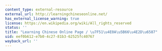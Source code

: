 ```yaml
---
content_type: external-resource
external_url: http://learningchineseonline.net/
has_external_license_warning: true
license: https://en.wikipedia.org/wiki/All_rights_reserved
status: ''
title: "Learning Chinese Online Page / \u7F51\u4E0A\u5B66\u4E2D\u6587"
uid: eef0b612-e7b0-4c27-81b3-62525fc40767
wayback_url: ''
---
```

